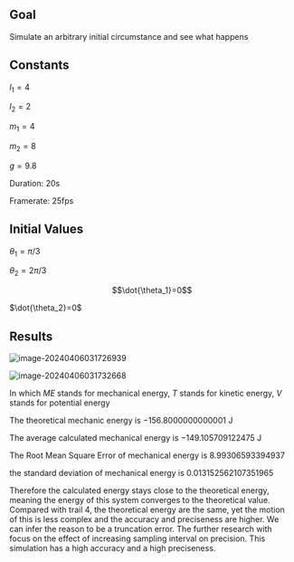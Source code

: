 ## Goal

Simulate an arbitrary initial circumstance and see what happens

## Constants

$l_1 = 4$

$l_2 = 2$

$m_1 = 4$

$m_2 = 8$

$g = 9.8$

Duration: $20$s

Framerate: $25$fps

## Initial Values

$\theta_1=\pi/3$

$\theta_2=2\pi/3$

$$\dot{\theta_1}=0$$ 

$\dot{\theta_2}=0$

## Results

![image-20240406031726939](C:\Users\33779\AppData\Roaming\Typora\typora-user-images\image-20240406031726939.png)

![image-20240406031732668](C:\Users\33779\AppData\Roaming\Typora\typora-user-images\image-20240406031732668.png)

In which $ME$ stands for mechanical energy, $T$ stands for kinetic energy, $V$ stands for potential energy



The theoretical mechanic energy is $-156.8000000000001$ J 

The average calculated mechanical energy is $-149.105709122475$ J

The Root Mean Square Error of mechanical energy is $8.99306593394937$

the standard deviation of mechanical energy is  $0.013152562107351965$

Therefore the calculated energy stays close to the theoretical energy, meaning the energy of this system converges to the theoretical value. Compared with trail 4, the theoretical energy are the same, yet the motion of this is less complex and the accuracy and preciseness are higher. We can infer the reason to be a truncation error. The further research with focus on the effect of increasing sampling interval on precision. This simulation has a high accuracy and a high preciseness. 